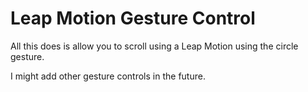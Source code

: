 Leap Motion Gesture Control
===========================

All this does is allow you to scroll using a Leap Motion using the circle gesture.

I might add other gesture controls in the future.
